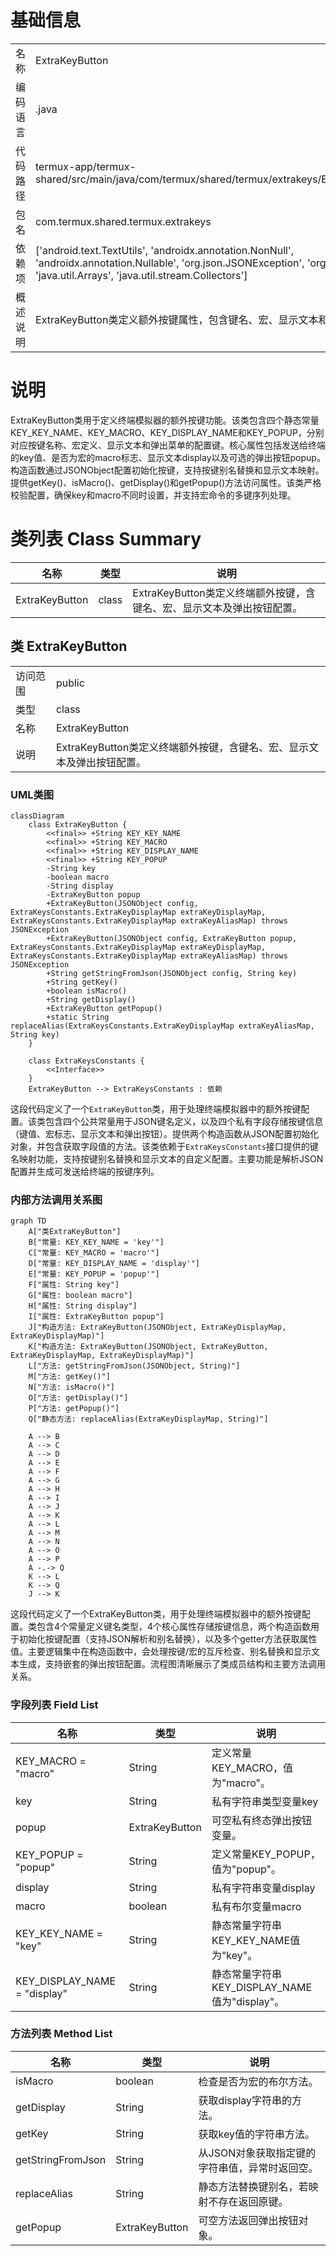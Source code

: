 # 基础信息

|      |      |
|------|------|
| 名称 | ExtraKeyButton |
| 编码语言 | .java |
| 代码路径 | termux-app/termux-shared/src/main/java/com/termux/shared/termux/extrakeys/ExtraKeyButton.java |
| 包名 | com.termux.shared.termux.extrakeys |
| 依赖项 | ['android.text.TextUtils', 'androidx.annotation.NonNull', 'androidx.annotation.Nullable', 'org.json.JSONException', 'org.json.JSONObject', 'java.util.Arrays', 'java.util.stream.Collectors'] |
| 概述说明 | ExtraKeyButton类定义额外按键属性，包含键名、宏、显示文本和弹出按钮。 |

# 说明

ExtraKeyButton类用于定义终端模拟器的额外按键功能。该类包含四个静态常量KEY_KEY_NAME、KEY_MACRO、KEY_DISPLAY_NAME和KEY_POPUP，分别对应按键名称、宏定义、显示文本和弹出菜单的配置键。核心属性包括发送给终端的key值、是否为宏的macro标志、显示文本display以及可选的弹出按钮popup。构造函数通过JSONObject配置初始化按键，支持按键别名替换和显示文本映射。提供getKey()、isMacro()、getDisplay()和getPopup()方法访问属性。该类严格校验配置，确保key和macro不同时设置，并支持宏命令的多键序列处理。

# 类列表 Class Summary

| 名称   | 类型  | 说明 |
|-------|------|-------------|
| ExtraKeyButton | class | ExtraKeyButton类定义终端额外按键，含键名、宏、显示文本及弹出按钮配置。 |



## 类 ExtraKeyButton

|      |      |
|------|------|
| 访问范围 | public |
| 类型 | class |
| 名称 | ExtraKeyButton |
| 说明 | ExtraKeyButton类定义终端额外按键，含键名、宏、显示文本及弹出按钮配置。 |


### UML类图

```mermaid
classDiagram
    class ExtraKeyButton {
        <<final>> +String KEY_KEY_NAME
        <<final>> +String KEY_MACRO
        <<final>> +String KEY_DISPLAY_NAME
        <<final>> +String KEY_POPUP
        -String key
        -boolean macro
        -String display
        -ExtraKeyButton popup
        +ExtraKeyButton(JSONObject config, ExtraKeysConstants.ExtraKeyDisplayMap extraKeyDisplayMap, ExtraKeysConstants.ExtraKeyDisplayMap extraKeyAliasMap) throws JSONException
        +ExtraKeyButton(JSONObject config, ExtraKeyButton popup, ExtraKeysConstants.ExtraKeyDisplayMap extraKeyDisplayMap, ExtraKeysConstants.ExtraKeyDisplayMap extraKeyAliasMap) throws JSONException
        +String getStringFromJson(JSONObject config, String key)
        +String getKey()
        +boolean isMacro()
        +String getDisplay()
        +ExtraKeyButton getPopup()
        +static String replaceAlias(ExtraKeysConstants.ExtraKeyDisplayMap extraKeyAliasMap, String key)
    }

    class ExtraKeysConstants {
        <<Interface>>
    }
    ExtraKeyButton --> ExtraKeysConstants : 依赖
```

这段代码定义了一个`ExtraKeyButton`类，用于处理终端模拟器中的额外按键配置。该类包含四个公共常量用于JSON键名定义，以及四个私有字段存储按键信息（键值、宏标志、显示文本和弹出按钮）。提供两个构造函数从JSON配置初始化对象，并包含获取字段值的方法。该类依赖于`ExtraKeysConstants`接口提供的键名映射功能，支持按键别名替换和显示文本的自定义配置。主要功能是解析JSON配置并生成可发送给终端的按键序列。


### 内部方法调用关系图

```mermaid
graph TD
    A["类ExtraKeyButton"]
    B["常量: KEY_KEY_NAME = 'key'"]
    C["常量: KEY_MACRO = 'macro'"]
    D["常量: KEY_DISPLAY_NAME = 'display'"]
    E["常量: KEY_POPUP = 'popup'"]
    F["属性: String key"]
    G["属性: boolean macro"]
    H["属性: String display"]
    I["属性: ExtraKeyButton popup"]
    J["构造方法: ExtraKeyButton(JSONObject, ExtraKeyDisplayMap, ExtraKeyDisplayMap)"]
    K["构造方法: ExtraKeyButton(JSONObject, ExtraKeyButton, ExtraKeyDisplayMap, ExtraKeyDisplayMap)"]
    L["方法: getStringFromJson(JSONObject, String)"]
    M["方法: getKey()"]
    N["方法: isMacro()"]
    O["方法: getDisplay()"]
    P["方法: getPopup()"]
    Q["静态方法: replaceAlias(ExtraKeyDisplayMap, String)"]

    A --> B
    A --> C
    A --> D
    A --> E
    A --> F
    A --> G
    A --> H
    A --> I
    A --> J
    A --> K
    A --> L
    A --> M
    A --> N
    A --> O
    A --> P
    A -.-> Q
    K --> L
    K --> Q
    J --> K
```

这段代码定义了一个ExtraKeyButton类，用于处理终端模拟器中的额外按键配置。类包含4个常量定义键名类型，4个核心属性存储按键信息，两个构造函数用于初始化按键配置（支持JSON解析和别名替换），以及多个getter方法获取属性值。主要逻辑集中在构造函数中，会处理按键/宏的互斥检查、别名替换和显示文本生成，支持嵌套的弹出按钮配置。流程图清晰展示了类成员结构和主要方法调用关系。

### 字段列表 Field List

| 名称  | 类型  | 说明 |
|-------|-------|------|
| KEY_MACRO = "macro" | String | 定义常量KEY_MACRO，值为"macro"。 |
| key | String | 私有字符串类型变量key |
| popup | ExtraKeyButton | 可空私有终态弹出按钮变量。 |
| KEY_POPUP = "popup" | String | 定义常量KEY_POPUP，值为"popup"。 |
| display | String | 私有字符串变量display |
| macro | boolean | 私有布尔变量macro |
| KEY_KEY_NAME = "key" | String | 静态常量字符串KEY_KEY_NAME值为"key"。 |
| KEY_DISPLAY_NAME = "display" | String | 静态常量字符串KEY_DISPLAY_NAME值为"display"。 |

### 方法列表 Method List

| 名称  | 类型  | 说明 |
|-------|-------|------|
| isMacro | boolean | 检查是否为宏的布尔方法。 |
| getDisplay | String | 获取display字符串的方法。 |
| getKey | String | 获取key值的字符串方法。 |
| getStringFromJson | String | 从JSON对象获取指定键的字符串值，异常时返回空。 |
| replaceAlias | String | 静态方法替换键别名，若映射不存在返回原键。 |
| getPopup | ExtraKeyButton | 可空方法返回弹出按钮对象。 |




